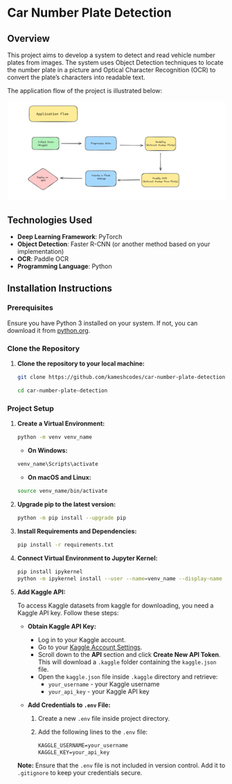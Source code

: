 # Car Number Plate Detection

## Overview

This project aims to develop a system to detect and read vehicle number plates from images. The system uses Object Detection techniques to locate the number plate in a picture and Optical Character Recognition (OCR) to convert the plate’s characters into readable text.

The application flow of the project is illustrated below:

![Application Flow](imgs/application-flow.png)


## Technologies Used

- **Deep Learning Framework**: PyTorch
- **Object Detection**: Faster R-CNN (or another method based on your implementation)
- **OCR**: Paddle OCR
- **Programming Language**: Python

## Installation Instructions

### Prerequisites

Ensure you have Python 3 installed on your system. If not, you can download it from [python.org](https://www.python.org/downloads/).

### Clone the Repository

1. **Clone the repository to your local machine:**

    ```bash
    git clone https://github.com/kameshcodes/car-number-plate-detection.git
    ```
    
    ```bash
    cd car-number-plate-detection
    ```

### Project Setup

1. **Create a Virtual Environment:**

    ```bash
    python -m venv venv_name
    ```

   - **On Windows:**

    ```bash
    venv_name\Scripts\activate
    ```

   - **On macOS and Linux:**

    ```bash
    source venv_name/bin/activate
    ```

2. **Upgrade pip to the latest version:**

    ```bash
    python -m pip install --upgrade pip
    ```

3. **Install Requirements and Dependencies:**

    ```bash
    pip install -r requirements.txt
    ```

4. **Connect Virtual Environment to Jupyter Kernel:**

    ```bash
    pip install ipykernel 
    python -m ipykernel install --user --name=venv_name --display-name venv_name
    ```

5. **Add Kaggle API:**

   To access Kaggle datasets from kaggle for downloading, you need a Kaggle API key. Follow these steps:

   - **Obtain Kaggle API Key:**
     - Log in to your Kaggle account.
     - Go to your [Kaggle Account Settings](https://www.kaggle.com/settings).
     - Scroll down to the **API** section and click **Create New API Token**. This will download a `.kaggle` folder containing the `kaggle.json` file.
     - Open the `kaggle.json` file inside `.kaggle` directory and retrieve:
       - `your_username` - your Kaggle username
       - `your_api_key` - your Kaggle API key

   - **Add Credentials to `.env` File:**
     1. Create a new `.env` file inside project directory.
     2. Add the following lines to the `.env` file:

        ```plaintext
        KAGGLE_USERNAME=your_username
        KAGGLE_KEY=your_api_key
        ```

   **Note:** Ensure that the `.env` file is not included in version control. Add it to `.gitignore` to keep your credentials secure.